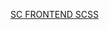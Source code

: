 <a href="https://sc-zadatak-scss.netlify.app/" target="_blank" rel="noopener noreferrer">SC FRONTEND SCSS</a>